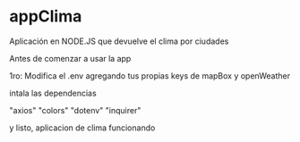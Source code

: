 # appClima
Aplicación en NODE.JS que devuelve el clima por ciudades 

Antes de comenzar a usar la app

1ro: Modifica el .env agregando tus propias keys de mapBox y openWeather

intala las dependencias 

"axios"
"colors"
"dotenv"
"inquirer"

y listo, aplicacion de clima funcionando 
